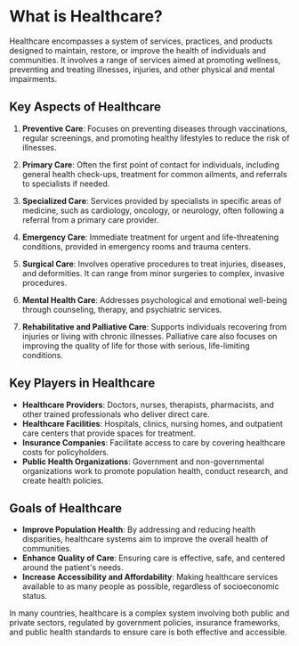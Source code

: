 # What is Healthcare?

Healthcare encompasses a system of services, practices, and products designed to maintain, restore, or improve the health of individuals and communities. It involves a range of services aimed at promoting wellness, preventing and treating illnesses, injuries, and other physical and mental impairments.

## Key Aspects of Healthcare

1. **Preventive Care**: Focuses on preventing diseases through vaccinations, regular screenings, and promoting healthy lifestyles to reduce the risk of illnesses.

2. **Primary Care**: Often the first point of contact for individuals, including general health check-ups, treatment for common ailments, and referrals to specialists if needed.

3. **Specialized Care**: Services provided by specialists in specific areas of medicine, such as cardiology, oncology, or neurology, often following a referral from a primary care provider.

4. **Emergency Care**: Immediate treatment for urgent and life-threatening conditions, provided in emergency rooms and trauma centers.

5. **Surgical Care**: Involves operative procedures to treat injuries, diseases, and deformities. It can range from minor surgeries to complex, invasive procedures.

6. **Mental Health Care**: Addresses psychological and emotional well-being through counseling, therapy, and psychiatric services.

7. **Rehabilitative and Palliative Care**: Supports individuals recovering from injuries or living with chronic illnesses. Palliative care also focuses on improving the quality of life for those with serious, life-limiting conditions.

## Key Players in Healthcare

- **Healthcare Providers**: Doctors, nurses, therapists, pharmacists, and other trained professionals who deliver direct care.
- **Healthcare Facilities**: Hospitals, clinics, nursing homes, and outpatient care centers that provide spaces for treatment.
- **Insurance Companies**: Facilitate access to care by covering healthcare costs for policyholders.
- **Public Health Organizations**: Government and non-governmental organizations work to promote population health, conduct research, and create health policies.

## Goals of Healthcare

- **Improve Population Health**: By addressing and reducing health disparities, healthcare systems aim to improve the overall health of communities.
- **Enhance Quality of Care**: Ensuring care is effective, safe, and centered around the patient's needs.
- **Increase Accessibility and Affordability**: Making healthcare services available to as many people as possible, regardless of socioeconomic status.

In many countries, healthcare is a complex system involving both public and private sectors, regulated by government policies, insurance frameworks, and public health standards to ensure care is both effective and accessible.

